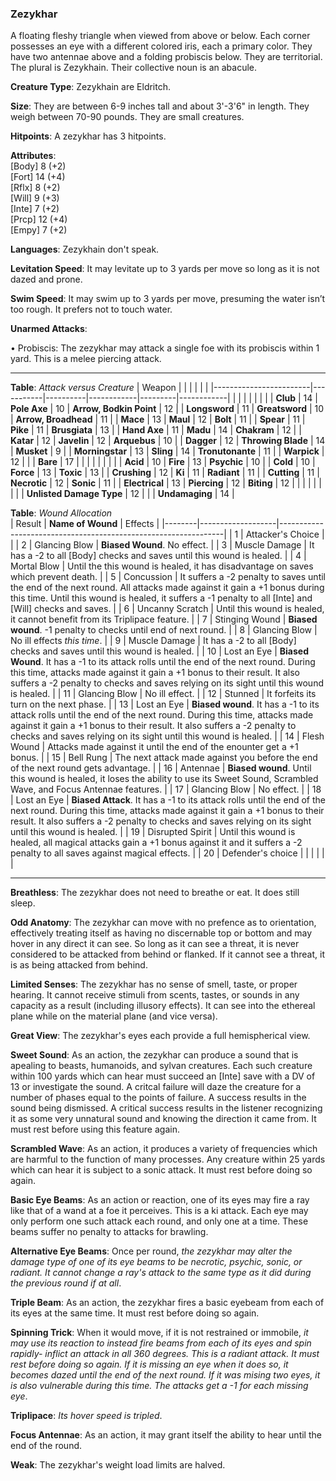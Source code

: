 ### Zezykhar
A floating fleshy triangle when viewed from above or below. Each corner possesses an eye with a different colored iris, each a primary color. They have two antennae above and a folding probiscis below. They are territorial. The plural is Zezykhain. Their collective noun is an abacule.

**Creature Type**: Zezykhain are Eldritch.

**Size**: They are between 6-9 inches tall and about 3'-3'6" in length. They weigh between 70-90 pounds. They are small creatures.

**Hitpoints**: A zezykhar has 3 hitpoints.

**Attributes**:  
[Body] 8 (+2)  
[Fort] 14 (+4)  
[Rflx] 8 (+2)  
[Will] 9 (+3)  
[Inte] 7 (+2)  
[Prcp] 12 (+4)  
[Empy] 7 (+2)  

**Languages**: Zezykhain don't speak.

**Levitation Speed**: It may levitate up to 3 yards per move so long as it is not dazed and prone.

**Swim Speed**: It may swim up to 3 yards per move, presuming the water isn’t too rough. It prefers not to touch water.

**Unarmed Attacks**:

 • Probiscis: The zezykhar may attack a single foe with its probiscis within 1 yard. This is a melee piercing attack.

-----

**Table**: *Attack versus Creature*
| Weapon                 |          |            |         |            |         |
|------------------------|-----------|----------|------------|---------|------------|
|                        |          |            |         |            |         |
| **Club**                   | 14     | **Pole Axe**       | 10     | **Arrow, Bodkin Point**    | 12    |
| **Longsword**              | 11     | **Greatsword**     | 10     | **Arrow, Broadhead**       | 11    |
| **Mace**                   | 13     | **Maul**           | 12     | **Bolt** | 11    |
| **Spear**                  | 11     | **Pike**           | 11     | **Brusgiata** | 13     |
| **Hand Axe**               | 11     | **Madu**           | 14     | **Chakram** | 12    |
| **Katar**                  | 12     | **Javelin**        | 12     | **Arquebus** | 10    |
| **Dagger**                 | 12     | **Throwing Blade** | 14     | **Musket** | 9     |
| **Morningstar**            | 13     | **Sling**          | 14     | **Tronutonante** | 11    |
| **Warpick**                | 12     |          |          |   **Bare** |  17  |
|                        |           |          |            |         |            |
| **Acid**                   | 10     | **Fire**           | 13     | **Psychic** | 10     |
| **Cold**                   | 10     | **Force**          | 13     | **Toxic**  | 13     |
| **Crushing**               | 12     | **Ki**             | 11     | **Radiant** | 11     |
| **Cutting**                | 11     | **Necrotic**       | 12     | **Sonic** | 11    |
| **Electrical**             | 13     | **Piercing**       | 12     | **Biting** | 12    |
|                        |           |          |            |         |            |
| **Unlisted Damage Type** | 12 |    |     | **Undamaging** | 14 |



**Table**: *Wound Allocation*  
| Result | **Name of Wound** | Effects                                                        |
|--------|-------------------|----------------------------------------------------------------|
|   1    | Attacker's Choice |                                                                |
|   2    | Glancing Blow     | **Biased Wound**. No effect.   |
|   3    | Muscle Damage     | It has a -2 to all [Body] checks and saves until this wound is healed. |
|   4    | Mortal Blow       | Until the this wound is healed, it has disadvantage on saves which prevent death. |
|   5    | Concussion        | It suffers a -2 penalty to saves until the end of the next round. All attacks made against it gain a +1 bonus during this time. Until this wound is healed, it suffers a -1 penalty to all [Inte] and [Will] checks and saves. |
|   6    | Uncanny Scratch   | Until this wound is healed, it cannot benefit from its Triplipace feature. |
|   7    | Stinging Wound    | **Biased wound**. -1 penalty to checks until end of next round. |
|   8    | Glancing Blow     | No ill effects _this time_.                                     |
|   9    | Muscle Damage     | It has a -2 to all [Body] checks and saves until this wound is healed. |
|   10   | Lost an Eye       | **Biased Wound**. It has a -1 to its attack rolls until the end of the next round. During this time, attacks made against it gain a +1 bonus to their result. It also suffers a -2 penalty to checks and saves relying on its sight until this wound is healed. |
|   11   | Glancing Blow     | No ill effect. |
|   12   | Stunned           | It forfeits its turn on the next phase. |
|   13   | Lost an Eye       | **Biased wound**. It has a -1 to its attack rolls until the end of the next round. During this time, attacks made against it gain a +1 bonus to their result. It also suffers a -2 penalty to checks and saves relying on its sight until this wound is healed. |
|   14   | Flesh Wound       | Attacks made against it until the end of the enounter get a +1 bonus. |
|   15   | Bell Rung         | The next attack made against you before the end of the next round gets advantage.  |
|   16   | Antennae          | **Biased wound**. Until this wound is healed, it loses the ability to use its Sweet Sound, Scrambled Wave, and Focus Antennae features. |
|   17   | Glancing Blow     | No effect. |
|   18   | Lost an Eye       | **Biased Attack**. It has a -1 to its attack rolls until the end of the next round. During this time, attacks made against it gain a +1 bonus to their result. It also suffers a -2 penalty to checks and saves relying on its sight until this wound is healed. |
|   19   | Disrupted Spirit  | Until this wound is healed, all magical attacks gain a +1 bonus against it and it suffers a -2 penalty to all saves against magical effects. |
|   20   | Defender's choice |                                   |
|        |                                                |                                   |

-----

**Breathless**: The zezykhar does not need to breathe or eat. It does still sleep.

**Odd Anatomy**: The zezykhar can move with no prefence as to orientation, effectively treating itself as having no discernable top or bottom and may hover in any direct it can see. So long as it can see a threat, it is never considered to be attacked from behind or flanked. If it cannot see a threat, it is as being attacked from behind.

**Limited Senses**: The zezykhar has no sense of smell, taste, or proper hearing. It cannot receive stimuli from scents, tastes, or sounds in any capacity as a result (including illusory effects). It can see into the ethereal plane while on the material plane (and vice versa).

**Great View**: The zezykhar's eyes each provide a full hemispherical view.

**Sweet Sound**: As an action, the zezykhar can produce a sound that is apealing to beasts, humanoids, and sylvan creatures. Each such creature within 100 yards which can hear must succeed an [Inte] save with a DV of 13 or investigate the sound. A critcal failure will daze the creature for a number of phases equal to the points of failure. A success results in the sound being dismissed. A critical success results in the listener recognizing it as some very unnatural sound and knowing the direction it came from. It must rest before using this feature again.

**Scrambled Wave**: As an action, it produces a variety of frequencies which are harmful to the function of many processes. Any creature within 25 yards which can hear it is subject to a sonic attack. It must rest before doing so again.

**Basic Eye Beams**: As an action or reaction, one of its eyes may fire a ray like that of a wand at a foe it perceives. This is a ki attack. Each eye may only perform one such attack each round, and only one at a time. These beams suffer no penalty to attacks for brawling.

**Alternative Eye Beams**: Once per round, *the zezykhar may alter the damage type of one of its eye beams to be necrotic, psychic, sonic, or radiant. It cannot change a ray's attack to the same type as it did during the previous round if at all*.

**Triple Beam**: As an action, the zezykhar fires a basic eyebeam from each of its eyes at the same time. It must rest before doing so again.

**Spinning Trick**: When it would move, if it is not restrained or immobile, *it may use its reaction to instead fire beams from each of its eyes and spin rapidly- inflict an attack in all 360 degrees. This is a radiant attack. It must rest before doing so again. If it is missing an eye when it does so, it becomes dazed until the end of the next round. If it was mising two eyes, it is also vulnerable during this time. The attacks get a -1 for each missing eye*.

**Triplipace**: *Its hover speed is tripled*.

**Focus Antennae**: As an action, it may grant itself the ability to hear until the end of the round.

**Weak**: The zezykhar's weight load limits are halved.
